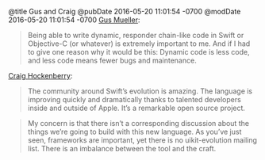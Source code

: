 @title Gus and Craig
@pubDate 2016-05-20 11:01:54 -0700
@modDate 2016-05-20 11:01:54 -0700
<a href="http://shapeof.com/archives/2016/5/dynamic_swift.html">Gus Mueller</a>:

>Being able to write dynamic, responder chain-like code in Swift or Objective-C (or whatever) is extremely important to me. And if I had to give one reason why it would be this: Dynamic code is less code, and less code means fewer bugs and maintenance.

<a href="http://furbo.org/2016/05/20/adulterated-swift/">Craig Hockenberry</a>:

>The community around Swift’s evolution is amazing. The language is improving quickly and dramatically thanks to talented developers inside and outside of Apple. It’s a remarkable open source project.

>My concern is that there isn’t a corresponding discussion about the things we’re going to build with this new language. As you’ve just seen, frameworks are important, yet there is no uikit-evolution mailing list. There is an imbalance between the tool and the craft.
